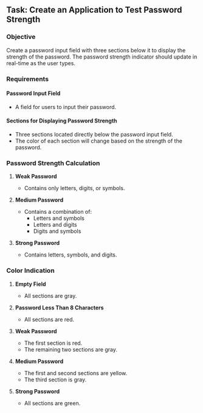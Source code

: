## Task: Create an Application to Test Password Strength

### Objective

Create a password input field with three sections below it to display the strength of the password. The password strength indicator should update in real-time as the user types.

### Requirements

#### Password Input Field

- A field for users to input their password.

#### Sections for Displaying Password Strength

- Three sections located directly below the password input field.
- The color of each section will change based on the strength of the password.

### Password Strength Calculation

1. **Weak Password**
   - Contains only letters, digits, or symbols.

2. **Medium Password**
   - Contains a combination of:
     - Letters and symbols
     - Letters and digits
     - Digits and symbols

3. **Strong Password**
   - Contains letters, symbols, and digits.

### Color Indication

1. **Empty Field**
   - All sections are gray.

2. **Password Less Than 8 Characters**
   - All sections are red.

3. **Weak Password**
   - The first section is red.
   - The remaining two sections are gray.

4. **Medium Password**
   - The first and second sections are yellow.
   - The third section is gray.

5. **Strong Password**
   - All sections are green.
